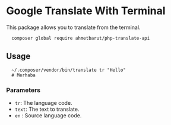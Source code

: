 # Google Translate With Terminal

This package allows you to translate from the terminal.

```shell
  composer global require ahmetbarut/php-translate-api
```

## Usage

```shell
  ~/.composer/vendor/bin/translate tr "Hello"
  # Merhaba
```

### Parameters

- `tr`: The language code.
- `text`: The text to translate.
- `en` : Source language code.
